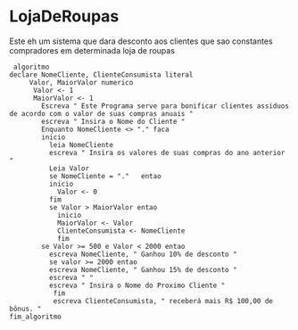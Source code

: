 # LojaDeRoupas
Este eh um sistema que dara desconto aos clientes que sao constantes compradores em determinada loja de roupas

     algoritmo
    declare NomeCliente, ClienteConsumista literal
         Valor, MaiorValor numerico
          Valor <- 1
          MaiorValor <- 1	   		    
            Escreva " Este Programa serve para bonificar clientes assiduos de acordo com o valor de suas compras anuais " 
            escreva " Insira o Nome do Cliente " 
            Enquanto NomeCliente <> "." faca
            inicio	   		
              leia NomeCliente		   		
              escreva " Insira os valores de suas compras do ano anterior " 	   				   				   			 			
              Leia Valor
              se NomeCliente = "."   entao
              inicio
                Valor <- 0
              fim
              se Valor > MaiorValor entao 
                inicio
                MaiorValor <- Valor
                ClienteConsumista <- NomeCliente		   			
                fim		   				   		   			   		
            se Valor >= 500 e Valor < 2000 entao
              escreva NomeCliente, " Ganhou 10% de desconto " 
              se valor >= 2000 entao
              escreva NomeCliente, " Ganhou 15% de desconto " 
              escreva " "	
              escreva " Insira o Nome do Proximo Cliente "	  		   				   				   		 			   		
               fim	   	     	   	    
               escreva ClienteConsumista, " receberá mais R$ 100,00 de bônus. "	   			   			   			   			   		
    fim_algoritmo
